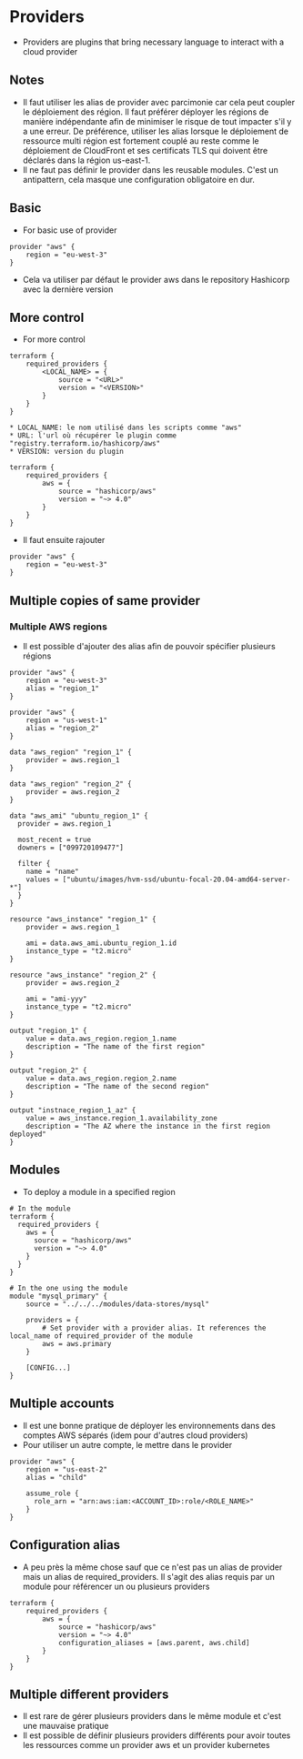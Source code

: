 # Providers

* Providers are plugins that bring necessary language to interact with a cloud provider

## Notes
* Il faut utiliser les alias de provider avec parcimonie car cela peut coupler le déploiement des région. Il faut préférer déployer les régions de manière indépendante afin de minimiser le risque de tout impacter s'il y a une erreur. De préférence, utiliser les alias lorsque le déploiement de ressource multi région est fortement couplé au reste comme le déploiement de CloudFront et ses certificats TLS qui doivent être déclarés dans la région us-east-1.
* Il ne faut pas définir le provider dans les reusable modules. C'est un antipattern, cela masque une configuration obligatoire en dur.

## Basic
* For basic use of provider
```
provider "aws" {
    region = "eu-west-3"
}
```
* Cela va utiliser par défaut le provider aws dans le repository Hashicorp avec la dernière version

## More control
* For more control
```
terraform {
    required_providers {
        <LOCAL_NAME> = {
            source = "<URL>"
            version = "<VERSION>"
        }
    }
}
```
    * LOCAL_NAME: le nom utilisé dans les scripts comme "aws"
    * URL: l'url où récupérer le plugin comme "registry.terraform.io/hashicorp/aws"
    * VERSION: version du plugin
```
terraform {
    required_providers {
        aws = {
            source = "hashicorp/aws"
            version = "~> 4.0"
        }
    }
}
```
* Il faut ensuite rajouter
```
provider "aws" {
    region = "eu-west-3"
}
```

## Multiple copies of same provider

### Multiple AWS regions
* Il est possible d'ajouter des alias afin de pouvoir spécifier plusieurs régions
```
provider "aws" {
    region = "eu-west-3"
    alias = "region_1"
}

provider "aws" {
    region = "us-west-1"
    alias = "region_2"
}

data "aws_region" "region_1" {
    provider = aws.region_1
}

data "aws_region" "region_2" {
    provider = aws.region_2
}

data "aws_ami" "ubuntu_region_1" {
  provider = aws.region_1

  most_recent = true
  downers = ["099720109477"]

  filter {
    name = "name"
    values = ["ubuntu/images/hvm-ssd/ubuntu-focal-20.04-amd64-server-*"]
  }
}

resource "aws_instance" "region_1" {
    provider = aws.region_1

    ami = data.aws_ami.ubuntu_region_1.id
    instance_type = "t2.micro"
}

resource "aws_instance" "region_2" {
    provider = aws.region_2

    ami = "ami-yyy"
    instance_type = "t2.micro"
}

output "region_1" {
    value = data.aws_region.region_1.name
    description = "The name of the first region"
}

output "region_2" {
    value = data.aws_region.region_2.name
    description = "The name of the second region"
}

output "instnace_region_1_az" {
    value = aws_instance.region_1.availability_zone
    description = "The AZ where the instance in the first region deployed"
}
```

## Modules
* To deploy a module in a specified region
```
# In the module
terraform {
  required_providers {
    aws = {
      source = "hashicorp/aws"
      version = "~> 4.0"
    }
  }
}

# In the one using the module
module "mysql_primary" {
    source = "../../../modules/data-stores/mysql"

    providers = {
        # Set provider with a provider alias. It references the local_name of required_provider of the module
        aws = aws.primary
    }

    [CONFIG...]
}
```

## Multiple accounts
* Il est une bonne pratique de déployer les environnements dans des comptes AWS séparés (idem pour d'autres cloud providers)
* Pour utiliser un autre compte, le mettre dans le provider
```
provider "aws" {
    region = "us-east-2"
    alias = "child"

    assume_role {
      role_arn = "arn:aws:iam:<ACCOUNT_ID>:role/<ROLE_NAME>"
    }
}
```

## Configuration alias
* A peu près la même chose sauf que ce n'est pas un alias de provider mais un alias de required_providers. Il s'agit des alias requis par un module pour référencer un ou plusieurs providers
```
terraform {
    required_providers {
        aws = {
            source = "hashicorp/aws"
            version = "~> 4.0"
            configuration_aliases = [aws.parent, aws.child]
        }
    }
}
```

## Multiple different providers
* Il est rare de gérer plusieurs providers dans le même module et c'est une mauvaise pratique
* Il est possible de définir plusieurs providers différents pour avoir toutes les ressources comme un provider aws et un provider kubernetes
